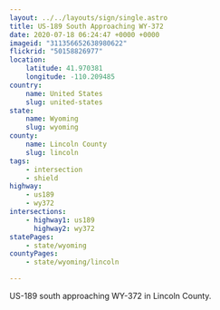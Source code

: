 ```yaml
---
layout: ../../layouts/sign/single.astro
title: US-189 South Approaching WY-372
date: 2020-07-18 06:24:47 +0000 +0000
imageid: "311356652638980622"
flickrid: "50158826977"
location:
    latitude: 41.970381
    longitude: -110.209485
country:
    name: United States
    slug: united-states
state:
    name: Wyoming
    slug: wyoming
county:
    name: Lincoln County
    slug: lincoln
tags:
    - intersection
    - shield
highway:
    - us189
    - wy372
intersections:
    - highway1: us189
      highway2: wy372
statePages:
    - state/wyoming
countyPages:
    - state/wyoming/lincoln

---
```

US-189 south approaching WY-372 in Lincoln County.